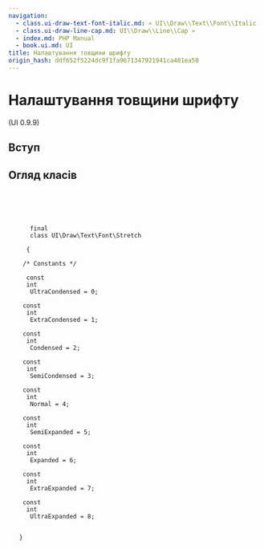```yaml
---
navigation:
  - class.ui-draw-text-font-italic.md: « UI\\Draw\\Text\\Font\\Italic
  - class.ui-draw-line-cap.md: UI\\Draw\\Line\\Cap »
  - index.md: PHP Manual
  - book.ui.md: UI
title: Налаштування товщини шрифту
origin_hash: ddf652f5224dc9f1fa9671347921941ca401ea50
---
```

# Налаштування товщини шрифту

(UI 0.9.9)

## Вступ

## Огляд класів

```classsynopsis



    
     
      final
      class UI\Draw\Text\Font\Stretch
     
     {

    /* Constants */
    
     const
     int
      UltraCondensed = 0;

    const
     int
      ExtraCondensed = 1;

    const
     int
      Condensed = 2;

    const
     int
      SemiCondensed = 3;

    const
     int
      Normal = 4;

    const
     int
      SemiExpanded = 5;

    const
     int
      Expanded = 6;

    const
     int
      ExtraExpanded = 7;

    const
     int
      UltraExpanded = 8;


   }
```
